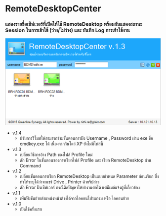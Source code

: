 # RemoteDesktopCenter
### แสดงรายชื่อเซิฟเวอร์ที่เปิดให้ใช้ RemoteDesktop พร้อมกับแสดงสถานะ Session ในการเข้าใช้ (ว่าง/ไม่ว่าง) และ บันทึก Log การเข้าใช้งาน
![alt tag](https://github.com/oofdui/RemoteDesktopCenter/blob/master/SS.png)
* v.1.4
 	* ปรับการรีโมทให้สามารถข้ามขั้นตอนการฝัง Username , Password ผ่าน exe ชื่อ cmdkey.exe ได้ เนื่องจากวินโดว์ XP ยังไม่มีไฟล์นี้
* v.1.3
	* เปลี่ยนวิธีการอ้าง Path ของไฟล์ Profile ใหม่
	* ดัก Error ในขั้นตอนของการเรียกไฟล์ Profile และ เรียก RemoteDesktop ผ่าน Command
* v.1.2
	* เปลี่ยนขั้นตอนการเรียก RemoteDesktop เป็นแบบกำหนด Parameter ก่อนเรียก ซึ่งทำให้ระบุได้ว่าจะแชร์ Drive , Printer ด้วยรึปล่าว
	* ดัก Error ฝั่งเซิฟเวอร์ กรณีติดปัญหาให้ทำงานต่อได้ แต่มีเมล์แจ้งผู้ที่เกี่ยวข้อง
* v.1.1
	* เพิ่มฟังชันย้ายตำแหน่งหน้าต่างได้จากไอคอนโปรแกรม หรือ ไอคอนย้าย
* v.1.0
	* เปิดใช้ครั้งแรก
